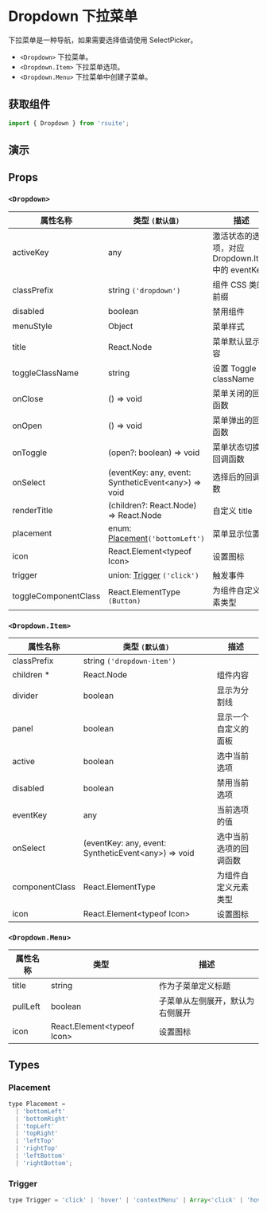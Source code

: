 # Dropdown 下拉菜单

下拉菜单是一种导航，如果需要选择值请使用 SelectPicker。

* `<Dropdown>` 下拉菜单。
* `<Dropdown.Item>` 下拉菜单选项。
* `<Dropdown.Menu>` 下拉菜单中创建子菜单。

## 获取组件

```js
import { Dropdown } from 'rsuite';
```

## 演示

<!--{demo}-->

## Props

### `<Dropdown>`

| 属性名称             | 类型 `(默认值)`                                           | 描述                                             |
| -------------------- | --------------------------------------------------------- | ------------------------------------------------ |
| activeKey            | any                                                       | 激活状态的选项，对应 Dropdown.Item 中的 eventKey |
| classPrefix          | string `('dropdown')`                                     | 组件 CSS 类的前缀                                |
| disabled             | boolean                                                   | 禁用组件                                         |
| menuStyle            | Object                                                    | 菜单样式                                         |
| title                | React.Node                                                | 菜单默认显示内容                                 |
| toggleClassName      | string                                                    | 设置 Toggle 的 className                         |
| onClose              | () => void                                                | 菜单关闭的回调函数                               |
| onOpen               | () => void                                                | 菜单弹出的回调函数                               |
| onToggle             | (open?: boolean) => void                                  | 菜单状态切换的回调函数                           |
| onSelect             | (eventKey: any, event: SyntheticEvent&lt;any&gt;) => void | 选择后的回调函数                                 |
| renderTitle          | (children?: React.Node) => React.Node                     | 自定义 title                                     |
| placement            | enum: [Placement](#Placement)`('bottomLeft')`             | 菜单显示位置                                     |
| icon                 | React.Element&lt;typeof Icon&gt;                          | 设置图标                                         |
| trigger              | union: [Trigger](#Trigger) `('click')`                    | 触发事件                                         |
| toggleComponentClass | React.ElementType `(Button)`                              | 为组件自定义元素类型                             |


### `<Dropdown.Item>`

| 属性名称       | 类型 `(默认值)`                                           | 描述                   |
| -------------- | --------------------------------------------------------- | ---------------------- |
| classPrefix    | string `('dropdown-item')`                                |
| children \*    | React.Node                                                | 组件内容               |
| divider        | boolean                                                   | 显示为分割线           |
| panel          | boolean                                                   | 显示一个自定义的面板   |
| active         | boolean                                                   | 选中当前选项           |
| disabled       | boolean                                                   | 禁用当前选项           |
| eventKey       | any                                                       | 当前选项的值           |
| onSelect       | (eventKey: any, event: SyntheticEvent&lt;any&gt;) => void | 选中当前选项的回调函数 |
| componentClass | React.ElementType                                         | 为组件自定义元素类型   |
| icon           | React.Element&lt;typeof Icon&gt;                          | 设置图标               |

### `<Dropdown.Menu>`

| 属性名称 | 类型                             | 描述                             |
| -------- | -------------------------------- | -------------------------------- |
| title    | string                           | 作为子菜单定义标题               |
| pullLeft | boolean                          | 子菜单从左侧展开，默认为右侧展开 |
| icon     | React.Element&lt;typeof Icon&gt; | 设置图标                         |

## Types

### Placement

```js
type Placement =
  | 'bottomLeft'
  | 'bottomRight'
  | 'topLeft'
  | 'topRight'
  | 'leftTop'
  | 'rightTop'
  | 'leftBottom'
  | 'rightBottom';
```

### Trigger

```js
type Trigger = 'click' | 'hover' | 'contextMenu' | Array<'click' | 'hover' | 'contextMenu'>;
```
